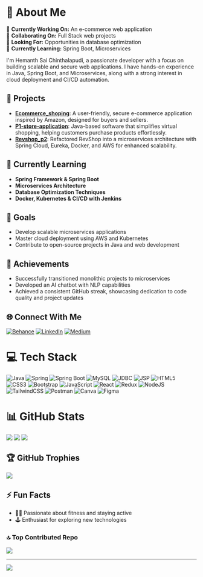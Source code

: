 # 💫 About Me
🔭 **Currently Working On:** An e-commerce web application  
👯 **Collaborating On:** Full Stack web projects  
🤝 **Looking For:** Opportunities in database optimization  
🌱 **Currently Learning:** Spring Boot, Microservices


I'm Hemanth Sai Chinthalapudi, a passionate developer with a focus on building scalable and secure web applications. I have hands-on experience in Java, Spring Boot, and Microservices, along with a strong interest in cloud deployment and CI/CD automation.

## 🚀 Projects
- **[Ecommerce_shoping](https://github.com/hemanthsaich/OnlineShopingApp)**: A user-friendly, secure e-commerce application inspired by Amazon, designed for buyers and sellers.
- **[P1-store-application](https://github.com/hemanthsaich/StoreApplication)**: Java-based software that simplifies virtual shopping, helping customers purchase products effortlessly.
- **[Revshop_p2](https://github.com/hemanthsaich/Revshop_p2)**: Refactored RevShop into a microservices architecture with Spring Cloud, Eureka, Docker, and AWS for enhanced scalability.

## 🌱 Currently Learning
- **Spring Framework & Spring Boot**
- **Microservices Architecture**
- **Database Optimization Techniques**
- **Docker, Kubernetes & CI/CD with Jenkins**

## 🎯 Goals
- Develop scalable microservices applications
- Master cloud deployment using AWS and Kubernetes
- Contribute to open-source projects in Java and web development

## 🏅 Achievements
- Successfully transitioned monolithic projects to microservices
- Developed an AI chatbot with NLP capabilities
- Achieved a consistent GitHub streak, showcasing dedication to code quality and project updates

## 🌐 Connect With Me
[![Behance](https://img.shields.io/badge/Behance-1769ff?logo=behance&logoColor=white)](https://behance.net/hemanthsai13)
[![LinkedIn](https://img.shields.io/badge/LinkedIn-%230077B5.svg?logo=linkedin&logoColor=white)](https://linkedin.com/in/hemanthsaich)
[![Medium](https://img.shields.io/badge/Medium-12100E?logo=medium&logoColor=white)](https://medium.com/@hemanthsaich)

# 💻 Tech Stack
![Java](https://img.shields.io/badge/java-%23ED8B00.svg?style=plastic&logo=openjdk&logoColor=white) 
![Spring](https://img.shields.io/badge/spring-%236DB33F.svg?style=plastic&logo=spring&logoColor=white) 
![Spring Boot](https://img.shields.io/badge/springboot-%236DB33F.svg?style=plastic&logo=springboot&logoColor=white) 
![MySQL](https://img.shields.io/badge/mysql-%2300000f.svg?style=plastic&logo=mysql&logoColor=white) 
![JDBC](https://img.shields.io/badge/jdbc-%23007396.svg?style=plastic&logo=java&logoColor=white) 
![JSP](https://img.shields.io/badge/jsp-%23E34F26.svg?style=plastic&logo=html5&logoColor=white) 
![HTML5](https://img.shields.io/badge/html5-%23E34F26.svg?style=plastic&logo=html5&logoColor=white) 
![CSS3](https://img.shields.io/badge/css3-%231572B6.svg?style=plastic&logo=css3&logoColor=white) 
![Bootstrap](https://img.shields.io/badge/bootstrap-%238511FA.svg?style=plastic&logo=bootstrap&logoColor=white) 
![JavaScript](https://img.shields.io/badge/javascript-%23F7DF1E.svg?style=plastic&logo=javascript&logoColor=black) 
![React](https://img.shields.io/badge/react-%2320232a.svg?style=plastic&logo=react&logoColor=%2361DAFB) 
![Redux](https://img.shields.io/badge/redux-%23593d88.svg?style=plastic&logo=redux&logoColor=white) 
![NodeJS](https://img.shields.io/badge/node.js-6DA55F?style=plastic&logo=node.js&logoColor=white) 
![TailwindCSS](https://img.shields.io/badge/tailwindcss-%2338B2AC.svg?style=plastic&logo=tailwind-css&logoColor=white) 
![Postman](https://img.shields.io/badge/Postman-FF6C37?style=plastic&logo=postman&logoColor=white) 
![Canva](https://img.shields.io/badge/Canva-%2300C4CC.svg?style=plastic&logo=Canva&logoColor=white) 
![Figma](https://img.shields.io/badge/figma-%23F24E1E.svg?style=plastic&logo=figma&logoColor=white)

# 📊 GitHub Stats
![](https://github-readme-stats.vercel.app/api?username=hemanthsaich&theme=tokyonight&hide_border=false&include_all_commits=false&count_private=false)
![](https://github-readme-streak-stats.herokuapp.com/?user=hemanthsaich&theme=tokyonight&hide_border=false)
![](https://github-readme-stats.vercel.app/api/top-langs/?username=hemanthsaich&theme=tokyonight&hide_border=false&include_all_commits=false&count_private=false&layout=compact)

## 🏆 GitHub Trophies
![](https://github-profile-trophy.vercel.app/?username=hemanthsaich&theme=radical&no-frame=false&no-bg=true&margin-w=4)

## ⚡ Fun Facts
- 🏋️‍♂️ Passionate about fitness and staying active
- 🕹️ Enthusiast for exploring new technologies

### 🔝 Top Contributed Repo
![](https://github-contributor-stats.vercel.app/api?username=hemanthsaich&limit=5&theme=dark&combine_all_yearly_contributions=true)

---
[![](https://visitcount.itsvg.in/api?id=hemanthsaich&icon=0&color=0)](https://visitcount.itsvg.in)
